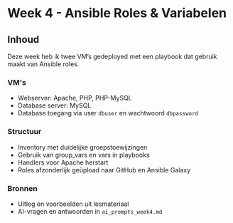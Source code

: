 # Week 4 - Ansible Roles & Variabelen

## Inhoud
Deze week heb ik twee VM’s gedeployed met een playbook dat gebruik maakt van Ansible roles.

### VM's
- Webserver: Apache, PHP, PHP-MySQL
- Database server: MySQL
- Database toegang via user `dbuser` en wachtwoord `dbpassword`

### Structuur
- Inventory met duidelijke groepstoewijzingen
- Gebruik van group_vars en vars in playbooks
- Handlers voor Apache herstart
- Roles afzonderlijk geüpload naar GitHub en Ansible Galaxy

### Bronnen
- Uitleg en voorbeelden uit lesmateriaal
- AI-vragen en antwoorden in `ai_prompts_week4.md`
